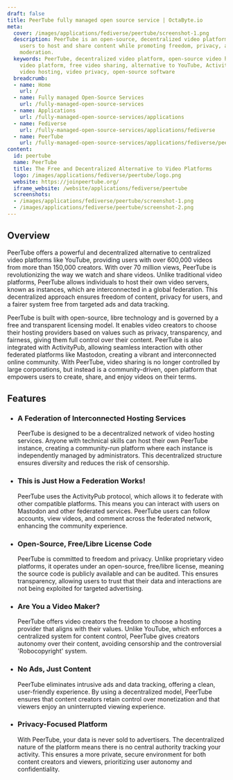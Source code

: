 ```yaml
---
draft: false
title: PeerTube fully managed open source service | OctaByte.io
meta:
  cover: /images/applications/fediverse/peertube/screenshot-1.png
  description: PeerTube is an open-source, decentralized video platform that empowers
    users to host and share content while promoting freedom, privacy, and community-based
    moderation.
  keywords: PeerTube, decentralized video platform, open-source video hosting, federated
    video platform, free video sharing, alternative to YouTube, ActivityPub, community-driven
    video hosting, video privacy, open-source software
  breadcrumb:
  - name: Home
    url: /
  - name: Fully managed Open-Source Services
    url: /fully-managed-open-source-services
  - name: Applications
    url: /fully-managed-open-source-services/applications
  - name: Fediverse
    url: /fully-managed-open-source-services/applications/fediverse
  - name: PeerTube
    url: /fully-managed-open-source-services/applications/fediverse/peertube
content:
  id: peertube
  name: PeerTube
  title: The Free and Decentralized Alternative to Video Platforms
  logo: /images/applications/fediverse/peertube/logo.png
  website: https://joinpeertube.org/
  iframe_website: /website/applications/fediverse/peertube
  screenshots:
  - /images/applications/fediverse/peertube/screenshot-1.png
  - /images/applications/fediverse/peertube/screenshot-2.png
---
```


## Overview

PeerTube offers a powerful and decentralized alternative to centralized video platforms like YouTube, providing users with over 600,000 videos from more than 150,000 creators. With over 70 million views, PeerTube is revolutionizing the way we watch and share videos. Unlike traditional video platforms, PeerTube allows individuals to host their own video servers, known as instances, which are interconnected in a global federation. This decentralized approach ensures freedom of content, privacy for users, and a fairer system free from targeted ads and data tracking.

PeerTube is built with open-source, libre technology and is governed by a free and transparent licensing model. It enables video creators to choose their hosting providers based on values such as privacy, transparency, and fairness, giving them full control over their content. PeerTube is also integrated with ActivityPub, allowing seamless interaction with other federated platforms like Mastodon, creating a vibrant and interconnected online community. With PeerTube, video sharing is no longer controlled by large corporations, but instead is a community-driven, open platform that empowers users to create, share, and enjoy videos on their terms.

## Features

- ### A Federation of Interconnected Hosting Services

  PeerTube is designed to be a decentralized network of video hosting services. Anyone with technical skills can host their own PeerTube instance, creating a community-run platform where each instance is independently managed by administrators. This decentralized structure ensures diversity and reduces the risk of censorship.

- ### This is Just How a Federation Works!

  PeerTube uses the ActivityPub protocol, which allows it to federate with other compatible platforms. This means you can interact with users on Mastodon and other federated services. PeerTube users can follow accounts, view videos, and comment across the federated network, enhancing the community experience.

- ### Open-Source, Free/Libre License Code

  PeerTube is committed to freedom and privacy. Unlike proprietary video platforms, it operates under an open-source, free/libre license, meaning the source code is publicly available and can be audited. This ensures transparency, allowing users to trust that their data and interactions are not being exploited for targeted advertising.

- ### Are You a Video Maker?

  PeerTube offers video creators the freedom to choose a hosting provider that aligns with their values. Unlike YouTube, which enforces a centralized system for content control, PeerTube gives creators autonomy over their content, avoiding censorship and the controversial 'Robocopyright' system.

- ### No Ads, Just Content

  PeerTube eliminates intrusive ads and data tracking, offering a clean, user-friendly experience. By using a decentralized model, PeerTube ensures that content creators retain control over monetization and that viewers enjoy an uninterrupted viewing experience.

- ### Privacy-Focused Platform

  With PeerTube, your data is never sold to advertisers. The decentralized nature of the platform means there is no central authority tracking your activity. This ensures a more private, secure environment for both content creators and viewers, prioritizing user autonomy and confidentiality.